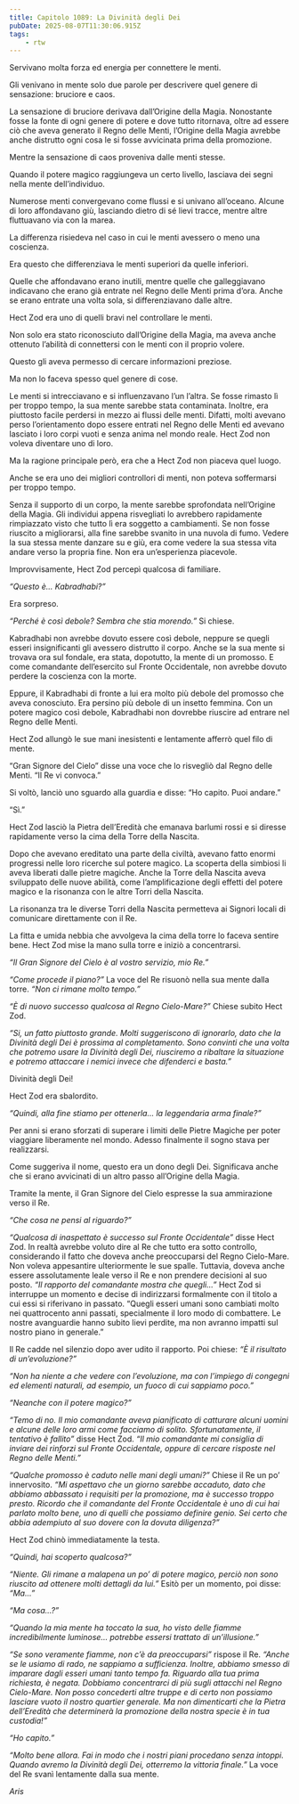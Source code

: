 ```yaml
---
title: Capitolo 1089: La Divinità degli Dei
pubDate: 2025-08-07T11:30:06.915Z
tags:
    - rtw
---
```













Servivano molta forza ed energia per connettere le menti.






Gli venivano in mente solo due parole per descrivere quel genere di sensazione: bruciore e caos.






La sensazione di bruciore derivava dall’Origine della Magia. Nonostante fosse la fonte di ogni genere di potere e dove tutto ritornava, oltre ad essere ciò che aveva generato il Regno delle Menti, l’Origine della Magia avrebbe anche distrutto ogni cosa le si fosse avvicinata prima della promozione.






Mentre la sensazione di caos proveniva dalle menti stesse.






Quando il potere magico raggiungeva un certo livello, lasciava dei segni nella mente dell’individuo.






Numerose menti convergevano come flussi e si univano all’oceano. Alcune di loro affondavano giù, lasciando dietro di sé lievi tracce, mentre altre fluttuavano via con la marea.






La differenza risiedeva nel caso in cui le menti avessero o meno una coscienza.






Era questo che differenziava le menti superiori da quelle inferiori.






Quelle che affondavano erano inutili, mentre quelle che galleggiavano indicavano che erano già entrate nel Regno delle Menti prima d’ora. Anche se erano entrate una volta sola, si differenziavano dalle altre.






Hect Zod era uno di quelli bravi nel controllare le menti.






Non solo era stato riconosciuto dall’Origine della Magia, ma aveva anche ottenuto l’abilità di connettersi con le menti con il proprio volere.






Questo gli aveva permesso di cercare informazioni preziose.






Ma non lo faceva spesso quel genere di cose.






Le menti si intrecciavano e si influenzavano l’un l’altra. Se fosse rimasto lì per troppo tempo, la sua mente sarebbe stata contaminata. Inoltre, era piuttosto facile perdersi in mezzo ai flussi delle menti. Difatti, molti avevano perso l’orientamento dopo essere entrati nel Regno delle Menti ed avevano lasciato i loro corpi vuoti e senza anima nel mondo reale. Hect Zod non voleva diventare uno di loro.






Ma la ragione principale però, era che a Hect Zod non piaceva quel luogo.






Anche se era uno dei migliori controllori di menti, non poteva soffermarsi per troppo tempo.






Senza il supporto di un corpo, la mente sarebbe sprofondata nell’Origine della Magia. Gli individui appena risvegliati lo avrebbero rapidamente rimpiazzato visto che tutto lì era soggetto a cambiamenti. Se non fosse riuscito a migliorarsi, alla fine sarebbe svanito in una nuvola di fumo. Vedere la sua stessa mente danzare su e giù, era come vedere la sua stessa vita andare verso la propria fine. Non era un’esperienza piacevole.






Improvvisamente, Hect Zod percepì qualcosa di familiare.






<em>“Questo è... Kabradhabi?”</em>






Era sorpreso.






<em>“Perché è così debole? Sembra che stia morendo.”</em> Si chiese.






Kabradhabi non avrebbe dovuto essere così debole, neppure se quegli esseri insignificanti gli avessero distrutto il corpo. Anche se la sua mente si trovava ora sul fondale, era stata, dopotutto, la mente di un promosso. E come comandante dell’esercito sul Fronte Occidentale, non avrebbe dovuto perdere la coscienza con la morte.






Eppure, il Kabradhabi di fronte a lui era molto più debole del promosso che aveva conosciuto. Era persino più debole di un insetto femmina. Con un potere magico così debole, Kabradhabi non dovrebbe riuscire ad entrare nel Regno delle Menti.






Hect Zod allungò le sue mani inesistenti e lentamente afferrò quel filo di mente.






“Gran Signore del Cielo” disse una voce che lo risvegliò dal Regno delle Menti. “Il Re vi convoca.”






Si voltò, lanciò uno sguardo alla guardia e disse: “Ho capito. Puoi andare.”






“Sì.”






Hect Zod lasciò la Pietra dell’Eredità che emanava barlumi rossi e si diresse rapidamente verso la cima della Torre della Nascita.






Dopo che avevano ereditato una parte della civiltà, avevano fatto enormi progressi nelle loro ricerche sul potere magico. La scoperta della simbiosi li aveva liberati dalle pietre magiche. Anche la Torre della Nascita aveva sviluppato delle nuove abilità, come l’amplificazione degli effetti del potere magico e la risonanza con le altre Torri della Nascita.






La risonanza tra le diverse Torri della Nascita permetteva ai Signori locali di comunicare direttamente con il Re.






La fitta e umida nebbia che avvolgeva la cima della torre lo faceva sentire bene. Hect Zod mise la mano sulla torre e iniziò a concentrarsi.






<em>“Il Gran Signore del Cielo è al vostro servizio, mio Re.”</em>






<em>“Come procede il piano?”</em> La voce del Re risuonò nella sua mente dalla torre. <em>“Non ci rimane molto tempo.”</em>






<em>“È di nuovo successo qualcosa al Regno Cielo-Mare?”</em> Chiese subito Hect Zod.






<em>“Si, un fatto piuttosto grande. Molti suggeriscono di ignorarlo, dato che la Divinità degli Dei è prossima al completamento. Sono convinti che una volta che potremo usare la Divinità degli Dei, riusciremo a ribaltare la situazione e potremo attaccare i nemici invece che difenderci e basta.”</em>






Divinità degli Dei!






Hect Zod era sbalordito.






<em>“Quindi, alla fine stiamo per ottenerla... la leggendaria arma finale?”</em>






Per anni si erano sforzati di superare i limiti delle Pietre Magiche per poter viaggiare liberamente nel mondo. Adesso finalmente il sogno stava per realizzarsi.






Come suggeriva il nome, questo era un dono degli Dei. Significava anche che si erano avvicinati di un altro passo all’Origine della Magia.






Tramite la mente, il Gran Signore del Cielo espresse la sua ammirazione verso il Re.






<em>“Che cosa ne pensi al riguardo?”</em>






<em>“Qualcosa di inaspettato è successo sul Fronte Occidentale” </em>disse Hect Zod. In realtà avrebbe voluto dire al Re che tutto era sotto controllo, considerando il fatto che doveva anche preoccuparsi del Regno Cielo-Mare. Non voleva appesantire ulteriormente le sue spalle. Tuttavia, doveva anche essere assolutamente leale verso il Re e non prendere decisioni al suo posto. <em>“Il rapporto del comandante mostra che quegli...”</em> Hect Zod si interruppe un momento e decise di indirizzarsi formalmente con il titolo a cui essi si riferivano in passato. “Quegli esseri umani sono cambiati molto nei quattrocento anni passati, specialmente il loro modo di combattere. Le nostre avanguardie hanno subito lievi perdite, ma non avranno impatti sul nostro piano in generale.”






Il Re cadde nel silenzio dopo aver udito il rapporto. Poi chiese: <em>“È il risultato di un’evoluzione?”</em>






<em>“Non ha niente a che vedere con l’evoluzione, ma con l’impiego di congegni ed elementi naturali, ad esempio, un fuoco di cui sappiamo poco.”</em>






<em>“Neanche con il potere magico?”</em>






<em>“Temo di no. Il mio comandante aveva pianificato di catturare alcuni uomini e alcune delle loro armi come facciamo di solito. Sfortunatamente, il tentativo è fallito” </em>disse Hect Zod.<em> “Il mio comandante mi consiglia di inviare dei rinforzi sul Fronte Occidentale, oppure di cercare risposte nel Regno delle Menti.”</em>






<em>“Qualche promosso è caduto nelle mani degli umani?” </em>Chiese il Re un po’ innervosito. <em>“Mi aspettavo che un giorno sarebbe accaduto, dato che abbiamo abbassato i requisiti per la promozione, ma è successo troppo presto. Ricordo che il comandante del Fronte Occidentale è uno di cui hai parlato molto bene, uno di quelli che possiamo definire genio. Sei certo che abbia adempiuto al suo dovere con la dovuta diligenza?”</em>






Hect Zod chinò immediatamente la testa.






<em>“Quindi, hai scoperto qualcosa?”</em>






<em>“Niente. Gli rimane a malapena un po’ di potere magico, perciò non sono riuscito ad ottenere molti dettagli da lui.”</em> Esitò per un momento, poi disse: <em>“Ma...”</em>






<em>“Ma cosa...?”</em>






<em>“Quando la mia mente ha toccato la sua, ho visto delle fiamme incredibilmente luminose... potrebbe essersi trattato di un’illusione.”</em>






<em>“Se sono veramente fiamme, non c’è da preoccuparsi”</em> rispose il Re. <em>“Anche se le usiamo di rado, ne sappiamo a sufficienza. Inoltre, abbiamo smesso di imparare dagli esseri umani tanto tempo fa. Riguardo alla tua prima richiesta, è negata. Dobbiamo concentrarci di più sugli attacchi nel Regno Cielo-Mare. Non posso concederti altre truppe e di certo non possiamo lasciare vuoto il nostro quartier generale. Ma non dimenticarti che la Pietra dell’Eredità che determinerà la promozione della nostra specie è in tua custodia!”</em>






<em>“Ho capito.”</em>






<em>“Molto bene allora. Fai in modo che i nostri piani procedano senza intoppi. Quando avremo la Divinità degli Dei, otterremo la vittoria finale.”</em> La voce del Re svanì lentamente dalla sua mente.






<em>Aris</em>


                                


                                



